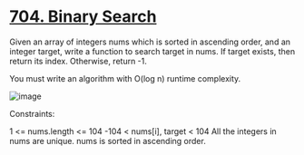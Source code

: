 # [704. Binary Search](https://leetcode.com/problems/binary-search/description/)

Given an array of integers nums which is sorted in ascending order, and an integer target, write a function to search target in nums. If target exists, then return its index. Otherwise, return -1.

You must write an algorithm with O(log n) runtime complexity.

![image](https://github.com/Trilochna/NeetCode150/assets/97858274/2ab930d1-2fca-4e5f-a8ef-53ab6d6a7f79)


Constraints:

1 <= nums.length <= 104
-104 < nums[i], target < 104
All the integers in nums are unique.
nums is sorted in ascending order.
